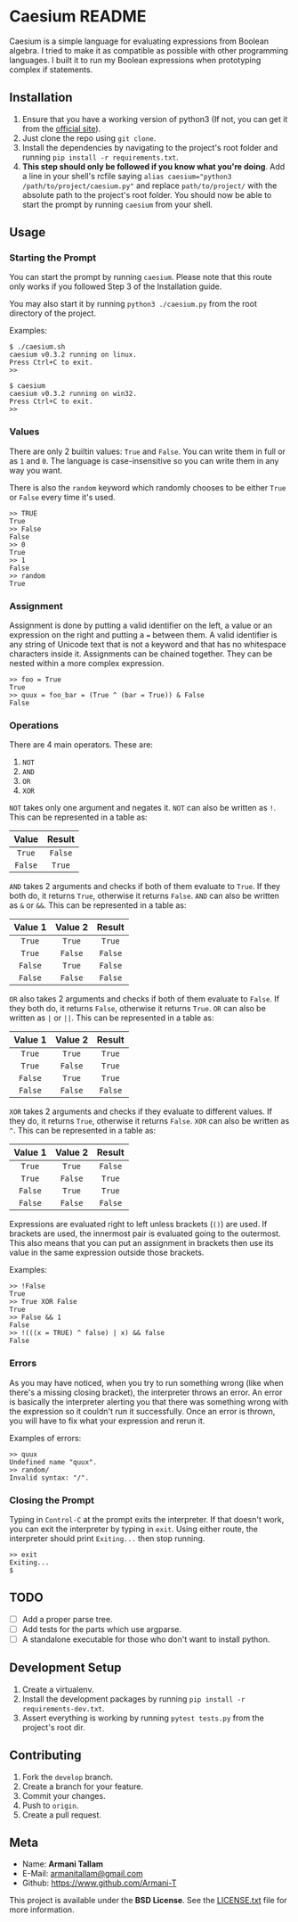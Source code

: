# Caesium README

Caesium is a simple language for evaluating expressions from Boolean algebra. I tried to make it as compatible as possible with other programming languages. I built it to run my Boolean expressions when prototyping complex if statements.

## Installation

1. Ensure that you have a working version of python3 (If not, you can get it from the [official site](https://www.python.org)).
2. Just clone the repo using `git clone`.
3. Install the dependencies by navigating to the project's root folder and running `pip install -r requirements.txt`.
4. **This step should only be followed if you know what you're doing**. Add a line in your shell's rcfile saying `alias caesium="python3 /path/to/project/caesium.py"` and replace `path/to/project/` with the absolute path to the project's root folder. You should now be able to start the prompt by running `caesium` from your shell.

## Usage

### Starting the Prompt

You can start the prompt by running `caesium`. Please note that this route only works if you followed Step 3 of the Installation guide.

You may also start it by running `python3 ./caesium.py` from the root directory of the project.

Examples:

```
$ ./caesium.sh
caesium v0.3.2 running on linux.
Press Ctrl+C to exit.
>> 
```

```
$ caesium
caesium v0.3.2 running on win32.
Press Ctrl+C to exit.
>> 
```

### Values

There are only 2 builtin values: `True` and `False`. You can write them in full or as `1` and `0`. The language is case-insensitive so you can write them in any way you want.

There is also the `random` keyword which randomly chooses to be either `True` or `False` every time it's used.

```
>> TRUE
True
>> False
False
>> 0
True
>> 1
False
>> random
True
```

### Assignment

Assignment is done by putting a valid identifier on the left, a value or an expression on the right and putting a `=` between them. A valid identifier is any string of Unicode text that is not a keyword and that has no whitespace characters inside it. Assignments can be chained together. They can be nested within a more complex expression.

```
>> foo = True
True
>> quux = foo_bar = (True ^ (bar = True)) & False
False
```

### Operations

There are 4 main operators. These are:

1. `NOT`
2. `AND`
3. `OR`
4. `XOR`

`NOT` takes only one argument and negates it. `NOT` can also be written as `!`. This can be represented in a table as:

Value | Result
:---:|:---:|
`True` | `False`
`False` | `True`

`AND` takes 2 arguments and checks if both of them evaluate to `True`. If they both do, it returns `True`, otherwise it returns `False`. `AND` can also be written as `&` or `&&`. This can be represented in a table as:

Value 1 | Value 2 | Result
:---:|:---:|:---:|
`True` | `True` | `True`
`True` | `False` | `False`
`False` | `True` | `False`
`False` | `False` | `False`

`OR` also takes 2 arguments and checks if both of them evaluate to `False`. If they both do, it returns `False`, otherwise it returns `True`. `OR` can also be written as `|` or `||`. This can be represented in a table as:

Value 1 | Value 2 | Result
:---:|:---:|:---:|
`True` | `True` | `True`
`True` | `False` | `True`
`False` | `True` | `True`
`False` | `False` | `False`

`XOR` takes 2 arguments and checks if they evaluate to different values. If they do, it returns `True`, otherwise it returns `False`. `XOR` can also be written as `^`. This can be represented in a table as:

Value 1 | Value 2 | Result
:---:|:---:|:---:|
`True` | `True` | `False`
`True` | `False` | `True`
`False` | `True` | `True`
`False` | `False` | `False`

Expressions are evaluated right to left unless brackets (`()`) are used. If brackets are used, the innermost pair is evaluated going to the outermost. This also means that you can put an assignment in brackets then use its value in the same expression outside those brackets.

Examples:

```
>> !False
True
>> True XOR False
True
>> False && 1
False
>> !(((x = TRUE) ^ false) | x) && false
False
```

### Errors

As you may have noticed, when you try to run something wrong (like when there's a missing closing bracket), the interpreter throws an error. An error is basically the interpreter alerting you that there was something wrong with the expression so it couldn't run it successfully. Once an error is thrown, you will have to fix what your expression and rerun it.

Examples of errors:

```
>> quux
Undefined name "quux".
>> random/
Invalid syntax: "/".
```

### Closing the Prompt

Typing in `Control-C` at the prompt exits the interpreter. If that doesn't work, you can exit the interpreter by typing in `exit`. Using either route, the interpreter should print `Exiting...` then stop running.

```
>> exit
Exiting...
$
```

## TODO

- [ ] Add a proper parse tree.
- [ ] Add tests for the parts which use argparse.
- [ ] A standalone executable for those who don't want to install python.

## Development Setup

1. Create a virtualenv.
2. Install the development packages by running `pip install -r requirements-dev.txt`.
3. Assert everything is working by running  `pytest tests.py` from the project's root dir.

## Contributing

1. Fork the `develop` branch.
2. Create a branch for your feature.
3. Commit your changes.
4. Push to `origin`.
5. Create a pull request.

## Meta

- Name: **Armani Tallam**
- E-Mail: <armanitallam@gmail.com>
- Github: <https://www.github.com/Armani-T>

This project is available under the **BSD License**. See the [LICENSE.txt](./LICENSE.txt) file for more information.
